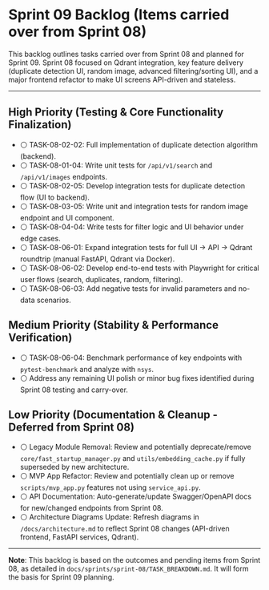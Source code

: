 # Sprint 09 Backlog (Items carried over from Sprint 08)

This backlog outlines tasks carried over from Sprint 08 and planned for Sprint 09. Sprint 08 focused on Qdrant integration, key feature delivery (duplicate detection UI, random image, advanced filtering/sorting UI), and a major frontend refactor to make UI screens API-driven and stateless.

---

## High Priority (Testing & Core Functionality Finalization)
- ⚪ TASK-08-02-02: Full implementation of duplicate detection algorithm (backend).
- ⚪ TASK-08-01-04: Write unit tests for `/api/v1/search` and `/api/v1/images` endpoints.
- ⚪ TASK-08-02-05: Develop integration tests for duplicate detection flow (UI to backend).
- ⚪ TASK-08-03-05: Write unit and integration tests for random image endpoint and UI component.
- ⚪ TASK-08-04-04: Write tests for filter logic and UI behavior under edge cases.
- ⚪ TASK-08-06-01: Expand integration tests for full UI → API → Qdrant roundtrip (manual FastAPI, Qdrant via Docker).
- ⚪ TASK-08-06-02: Develop end-to-end tests with Playwright for critical user flows (search, duplicates, random, filtering).
- ⚪ TASK-08-06-03: Add negative tests for invalid parameters and no-data scenarios.

## Medium Priority (Stability & Performance Verification)
- ⚪ TASK-08-06-04: Benchmark performance of key endpoints with `pytest-benchmark` and analyze with `nsys`.
- ⚪ Address any remaining UI polish or minor bug fixes identified during Sprint 08 testing and carry-over.

## Low Priority (Documentation & Cleanup - Deferred from Sprint 08)
- ⚪ Legacy Module Removal: Review and potentially deprecate/remove `core/fast_startup_manager.py` and `utils/embedding_cache.py` if fully superseded by new architecture.
- ⚪ MVP App Refactor: Review and potentially clean up or remove `scripts/mvp_app.py` features not using `service_api.py`.
- ⚪ API Documentation: Auto-generate/update Swagger/OpenAPI docs for new/changed endpoints from Sprint 08.
- ⚪ Architecture Diagrams Update: Refresh diagrams in `/docs/architecture.md` to reflect Sprint 08 changes (API-driven frontend, FastAPI services, Qdrant).

---

**Note**: This backlog is based on the outcomes and pending items from Sprint 08, as detailed in `docs/sprints/sprint-08/TASK_BREAKDOWN.md`. It will form the basis for Sprint 09 planning. 